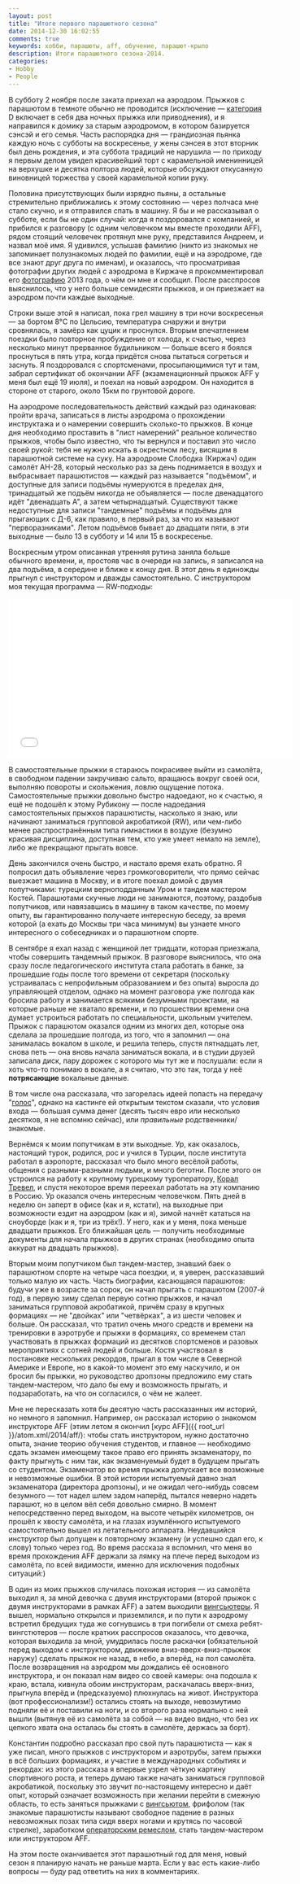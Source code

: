 ```yaml
---
layout: post
title: "Итоге первого парашютного сезона"
date: 2014-12-30 16:02:55
comments: true
keywords: хобби, парашюты, aff, обучение, парашют-крыло
description: Итоги парашютного сезона-2014.
categories: 
- Hobby
- People
---
```


В субботу 2 ноября после заката приехал на аэродром. Прыжков с парашютом в темноте обычно не проводится (исключение — [категория](http://www.spkirbis.narod.ru/refbook/opp96.htm) D включает в себя два ночных прыжка или приводнения), и я направился к домику за старым аэродромом, в котором базируется сэнсэй и его семья. Часть распорядка дня — грандиозная пьянка каждую ночь с субботы на воскресенье, у жены сэнсея в этот вторник был день рождения, и эта суббота традиций не нарушила — по приходу я первым делом увидел красивейший торт с карамельной именинницей на верхушке и десятка полтора людей, которые обсуждают откусанную виновницей торжества у своей карамельной копии руку.

Половина присутствующих были изрядно пьяны, а остальные стремительно приближались к этому состоянию — через полчаса мне стало скучно, и я отправился спать в машину. Я бы и не рассказывал о субботе, если бы не один случай: когда я поздоровался с компанией, и прибился к разговору (с одним человечком мы вместе проходили AFF), рядом стоящий человечек протянул мне руку, представился Андреем, и назвал моё имя. Я удивился, услышав фамилию (никто из знакомых не запоминает полузнакомых людей по фамилии, ещё и на аэродроме, где все знают друг друга по именам), и оказалось, что просматривая фотографии других людей с аэродрома в Киржаче я прокомментировал его [фотографию](http://fotki.yandex.ru/next/users/andrey-nik-ponomarenko/album/354818/view/888520) 2013 года, о чём он мне и сообщил. После расспросов выяснилось, что у него больше семидесяти прыжков, и он приезжает на аэродром почти каждые выходные.

Строки выше этой я написал, пока грел машину в три ночи воскресенья — за бортом 8°C по Цельсию, температура снаружи и внутри сровнялась, я замёрз как цуцик и проснулся. Вторым впечатлением поездки было повторное пробуждение от холода, к счастью, через несколько минут прерванное будильником — больше всего я боялся проснуться в пять утра, когда придётся снова пытаться согреться и заснуть. Я поздоровался с спортсменами, просыпающимися тут и там, забрал сертификат об окончании AFF (экзаменационный прыжок AFF у меня был ещё 19 июля), и поехал на новый аэродром. Он находится в стороне от старого, около 15км по грунтовой дороге.

На аэродроме последовательность действий каждый раз одинаковая: пройти врача, записаться в листы аэродрома о прохождении инструктажа и о намерении совершить сколько-то прыжков. В конце дня необходимо проставить в "лист намерений" реальное количество прыжков, чтобы было известно, что ты вернулся и поставил это число своей рукой: тебя не нужно искать в окрестном лесу, висящим в парашютной системе на суку. На аэродроме Слободка (Киржач) один самолёт АН-28, который несколько раз за день поднимается в воздух и выбрасывает парашютистов — каждый раз называется "подъёмом", и доступные для записи подъёмы нумеруются в пределах дня, тринадцатый же подъём никогда не объявляется — после двенадцатого идёт "двенадцать А", а затем четырнадцатый. Существуют также недоступные для записи "тандемные" подъёмы и подъёмы для прыгающих с Д-6, как правило, в первый раз, за что их называют "перворазниками". Летом подъёмов бывает до двадцати пяти, в эти выходные — было 13 в субботу и 14 или 15 в воскресенье.

Воскресным утром описанная утренняя рутина заняла больше обычного времени, и, простояв час в очереди на запись, я записался на два подъёма, в середине и ближе к концу дня. В этот день я единожды прыгнул с инструктором и дважды самостоятельно. С инструктором моя текущая программа — RW-подходы:

<iframe width="560" height="315" src="//www.youtube.com/embed/89IV5qi4Nw0" frameborder="0" allowfullscreen></iframe>

В самостоятельные прыжки я стараюсь покрасивее выйти из самолёта, в свободном падении закручиваю сальто, вращаюсь вокруг своей оси, выполняю повороты и скольжения, ловлю ощущение потока. Самостоятельные прыжки довольно быстро надоедают, но к счастью, я ещё не подошёл к этому Рубикону — после надоедания самостоятельных прыжков парашютисты, насколько я знаю, или начинают заниматься групповой акробатикой (RW), или чем-либо менее распространённым типа гимнастики в воздухе (безумно красивая дисциплина, доступная тем, кто уже умеет немало на земле), либо же прекращают прыгать вовсе.

День закончился очень быстро, и настало время ехать обратно. Я попросил дать объявление через громкоговорители, что прямо сейчас выезжает машина в Москву, и в итоге поехал домой с двумя попутчиками: турецким верноподданным Уром и тандем мастером Костей. Парашютами скучные люди не занимаются, поэтому, раздобыв попутчиков, или навязавшись в машину в таком качестве, по моему опыту, вы гарантированно получаете интересную беседу, за время которой (а ехать до Москвы три часа минимум) вы узнаете много интересного о собеседниках и о парашютном спорте.

В сентябре я ехал назад с женщиной лет тридцати, которая приезжала, чтобы совершить тандемный прыжок. В разговоре выяснилось, что она сразу после педагогического института стала работать в банке, за прошедшие годы после того времени от секретаря (поскольку устраивалась с непрофильным образованием и без опыта) выросла до управляющей отделом, однако на момент разговора уже полгода как бросила работу и занимается всякими безумными проектами, на которые раньше не хватало времени, и по прошествии времени она думает устроиться работать по специальности, школьным учителем. Прыжок с парашютом оказался одним из многих дел, которые она сделала за прошедшие полгода, из того, что я запомнил — она занималась вокалом в школе, и решила теперь, спустя пятнадцать лет, снова петь — она вновь начала заниматься вокала, и в студии друзей записала диск, пару дорожек с которого мы тут же и послушали: если я хоть что-то понимаю в вокале, а я считаю, что это так, тогда у неё **потрясающие** вокальные данные.

В том числе она рассказала, что загорелась идеей попасть на передачу "[голос](http://www.1tv.ru/voice)", однако на кастинге ей открытым текстом сказали, что условия входа — большая сумма денег (десять тысяч евро или несколько десятков, я не вспомню сейчас), или *правильные* родственники/знакомые.

Вернёмся к моим попутчикам в эти выходные. Ур, как оказалось, настоящий турок, родился, рос и учился в Турции, после института работал в аэропорте, рассказал что было много весёлой работы, общения с разными-разными людьми, и много беготни. После этого он устроился на работу к крупному турецкому туроператору, [Корал Тревел](http://www.coral.ru/), и спустя некоторое время переехал работать на эту компанию в Россию. Ур оказался очень интересным человечком. Пять дней в неделю он заперт в офисе (как и я, кстати), на выходные при возможности ездит на аэродром (как и я), зимой начнёт кататься на сноуборде (как и я, три из трёх!). У него, как и у меня, пока меньше двадцати прыжков. Его ближайшая цель — получить необходимые документы для начала прыжков в других странах (необходимо опыта аккурат на двадцать прыжков).

Вторым моим попутчиком был тандем-мастер, знавший баек о парашютном спорте на четыре часа поездки, и, я уверен, рассказавший только малую их часть. Часть биографии, касающаяся парашютов: будучи уже в возрасте за сорок, он начал прыгать с парашютом (2007-й год), в первую зиму сделал первую сотню прыжков, и начал заниматься групповой акробатикой, причём сразу в крупных формациях — не "двойках" или "четвёрках", а из шести человек и больше. Он рассказал, что тратил очень много средств и времени на тренировки в аэротрубе и прыжки в формациях, со временем стал участвовать в прыжках формаций из десятков спортсменов и разовых мероприятиях с сотней людей и больше. Костя участвовал в постановке нескольких рекордов, прыгал в том числе в Северной Америке и Европе, но в какой-то момент это ему наскучило, и он бросил бы прыжки, но руководство дропзоны предложило ему стать тандем-мастером, что дало бы ему и возможность прыгать, и подзаработать, на что он согласился, о чём не жалеет.

Мне не пересказать хотя бы десятую часть рассказанных им историй, но немного я запомнил. Например, он рассказал историю о знакомом инструкторе AFF (этим летом я окончил [курс AFF]({{ root_url }}/atom.xml/2014/aff/): чтобы стать инструктором, нужно достаточно опыта, знание теорию обучения студентов, и главное — необходимо сдать экзамен имеющему такое право его принять экзаменатору, по факту прыгнуть с ним так, как экзаменуемый будет в будущем прыгать со студентом. Экзаменатор во время прыжка допускает все возможные и невозможные ошибки. В этой истории испытуемый давно знал экзаменатора (директора дропзоны), и не ожидал чего-нибудь совсем безумного — тот надел шлем задом наперёд, пытался неверно надеть парашют, но в целом вёл себя довольно смирно. В момент непосредственно перед выходом, на высоте четырёх километров, он прошёл к хвосту самолёта, и на глазах изумлённого испытуемого самостоятельно вышел из летательного аппарата. Неудавшийся инструктор был допущен к повторному экзамену (и успешно сдал его, к слову) только через год. Во время рассказа я вспомнил, что меня во время прохождения AFF держали за лямку на плече перед выходом из самолёта, по всей видимости, именно для исключения подобных ситуаций:)

В один из моих прыжков случилась похожая история — из самолёта выходил я, за мной девочка с двумя инструкторами (второй прыжок с двумя инструкторами в рамках AFF) а затем выходили [вингсьютеры](http://ru.wikipedia.org/wiki/%D0%92%D0%B8%D0%BD%D0%B3%D1%81%D1%8C%D1%8E%D1%82). Я вышел, нормально открылся и приземлился, и по пути к аэродрому встретил бредущих туда же согнувшись в три погибели от смеха ребят-вингстютеров — после кратких расспросов оказалось, что девочка, которая выходила за мной, умудрилась после раскачки (обязательной перед выходом с инструктором, движение вниз-вверх-вниз-прыжок наружу) сделать прыжок не назад, в небо, а вперёд, на пол самолёта. После возвращения на аэродром мы дождались её основного инструктора, и он показал нам видео со своей камеры: она подошла к краю, встала, кивнула обоим инструкторам, раскачалась вверх-вниз, прыгнула вперёд и (предсказуемо) плюхнулась на живот. Инструктора (вот профессионализм!) остались стоять на выходе, невозмутимо подняли её и поставили на ноги, и со второго раза нормально с ней вышли (вытянув её из самолёта за собой — на видео видно, что без их цепкого хвата она осталась бы стоять в самолёте, держась за борт).

Константин подробно рассказал про свой путь парашютиста — как я уже писал, много прыжков с инструктором и аэротрубы, затем прыжки в всё больших формациях, и участие в международных событиях и рекордах: из этого рассказа я впервые узрел чёткую картину спортивного роста, и теперь думаю также начать заниматься групповой акробатикой, поскольку это звучит по-настоящему интересно и даёт опыт, который означает возможность при желании перейти в смежную область, то есть заняться прыжками с [вингсьютом](http://ru.wikipedia.org/wiki/%D0%92%D0%B8%D0%BD%D0%B3%D1%81%D1%8C%D1%8E%D1%82), фрифолом (так знакомые парашютисты называют свободное падение в разных невозможных позах типа сидя вверх ногами и крутясь по часовой стрелке), заработком [операторским ремеслом](http://www.skyrina.ru/ "Воздушный оператор"), стать тандем-мастером или инструктором AFF.

На этом посте оканчивается этот парашютный год для меня, новый сезон я планирую начать не раньше марта. Если у вас есть какие-либо вопросы — буду рад ответить на них в комментариях.

